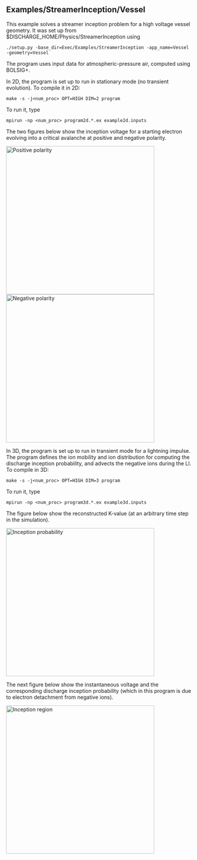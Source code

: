 ## Examples/StreamerInception/Vessel

This example solves a streamer inception problem for a high voltage vessel geometry. 
It was set up from $DISCHARGE_HOME/Physics/StreamerInception using

```./setup.py -base_dir=Exec/Examples/StreamerInception -app_name=Vessel -geometry=Vessel```

The program uses input data for atmospheric-pressure air, computed using BOLSIG+.


In 2D, the program is set up to run in stationary mode (no transient evolution).
To compile it in 2D:

```make -s -j<num_proc> OPT=HIGH DIM=2 program```

To run it, type

```mpirun -np <num_proc> program2d.*.ex example2d.inputs```

The two figures below show the inception voltage for a starting electron evolving into a critical avalanche at positive and negative polarity.

<img src="InceptionVoltagePlus.png" alt="Positive polarity" width="400"/>
<img src="InceptionVoltageMinu.png" alt="Negative polarity" width="400"/>

In 3D, the program is set up to run in transient mode for a lightning impulse.
The program defines the ion mobility and ion distribution for computing the discharge inception probability, and advects the negative ions during the LI.
To compile in 3D:

```make -s -j<num_proc> OPT=HIGH DIM=3 program```

To run it, type

```mpirun -np <num_proc> program3d.*.ex example3d.inputs```

The figure below show the reconstructed K-value (at an arbitrary time step in the simulation).

<img src="InceptionProbability.png" alt="Inception probability" width="400"/>

The next figure below show the instantaneous voltage and the corresponding discharge inception probability (which in this program is due to electron detachment from negative ions). 

<img src="InceptionRegion3D.png" alt="Inception region" width="400"/>
